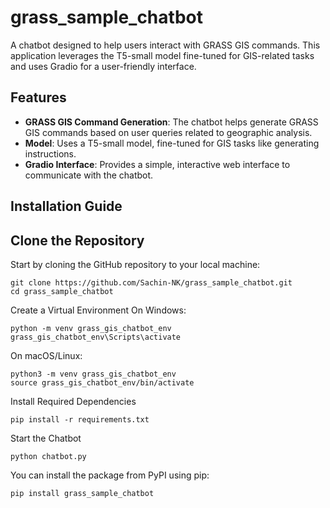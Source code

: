 ﻿# grass_sample_chatbot

A chatbot designed to help users interact with GRASS GIS commands. This application leverages the T5-small model fine-tuned for GIS-related tasks and uses Gradio for a user-friendly interface.

## Features

- **GRASS GIS Command Generation**: The chatbot helps generate GRASS GIS commands based on user queries related to geographic analysis.
- **Model**: Uses a T5-small model, fine-tuned for GIS tasks like generating instructions.
- **Gradio Interface**: Provides a simple, interactive web interface to communicate with the chatbot.

## Installation Guide

##  Clone the Repository

Start by cloning the GitHub repository to your local machine:

```
git clone https://github.com/Sachin-NK/grass_sample_chatbot.git
cd grass_sample_chatbot
```
Create a Virtual Environment
  On Windows:
```
python -m venv grass_gis_chatbot_env
grass_gis_chatbot_env\Scripts\activate
```

  On macOS/Linux:
```
python3 -m venv grass_gis_chatbot_env
source grass_gis_chatbot_env/bin/activate
```

Install Required Dependencies
```
pip install -r requirements.txt
```

Start the Chatbot
```
python chatbot.py
```

You can install the package from PyPI using pip:

```
pip install grass_sample_chatbot
```
